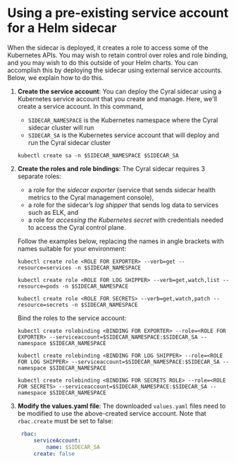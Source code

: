 # Using a pre-existing service account for a Helm sidecar

When the sidecar is deployed, it creates a role to access some of the
Kubernetes APIs. You may wish to retain control over roles and role
binding, and you may wish to do this outside of your Helm charts. You
can accomplish this by deploying the sidecar using external service
accounts. Below, we explain how to do this.

1. **Create the service account**: You can deploy the Cyral sidecar using
   a Kubernetes service account that you create and manage. Here,
   we'll create a service account. In this command,
   - `SIDECAR_NAMESPACE` is the Kubernetes namespace where the Cyral
     sidecar cluster will run
   - `SIDECAR_SA` is the Kubernetes service account that will deploy and
     run the Cyral sidecar cluster

   ```
   kubectl create sa -n $SIDECAR_NAMESPACE $SIDECAR_SA
   ```

2. **Create the roles and role bindings**: The Cyral sidecar
   requires 3 separate roles:
   - a role for the *sidecar exporter* (service that sends sidecar health
     metrics to the Cyral management console),
   - a role for the sidecar’s *log shipper* that sends
     log data to services such as ELK, and
   - a role for *accessing the Kubernetes secret* with credentials
     needed to access the Cyral control plane.

   Follow the examples below, replacing the names in angle brackets
   with names suitable for your environment:

   ```
   kubectl create role <ROLE FOR EXPORTER> --verb=get --resource=services -n $SIDECAR_NAMESPACE

   kubectl create role <ROLE FOR LOG SHIPPER> --verb=get,watch,list --resource=pods -n $SIDECAR_NAMESPACE

   kubectl create role <ROLE FOR SECRETS> --verb=get,watch,patch --resource=secrets -n $SIDECAR_NAMESPACE
   ```

   Bind the roles to the service account:

   ```
   kubectl create rolebinding <BINDING FOR EXPORTER> --role=<ROLE FOR EXPORTER> --serviceaccount=$SIDECAR_NAMESPACE:$SIDECAR_SA --namespace $SIDECAR_NAMESPACE

   kubectl create rolebinding <BINDING FOR LOG SHIPPER> --role=<ROLE FOR LOG SHIPPER> --serviceaccount=$SIDECAR_NAMESPACE:$SIDECAR_SA --namespace $SIDECAR_NAMESPACE

   kubectl create rolebinding <BINDING FOR SECRETS ROLE> --role=<ROLE FOR SECRETS> --serviceaccount=$SIDECAR_NAMESPACE:$SIDECAR_SA --namespace $SIDECAR_NAMESPACE
   ```

3. **Modify the values.yaml file**: The downloaded `values.yaml` files
   need to be modified to use the above-created service account.
   Note that `rbac.create` must be set to false:

   ```yaml
    rbac:
        serviceAccount:
            name: $SIDECAR_SA
        create: false
   ```
